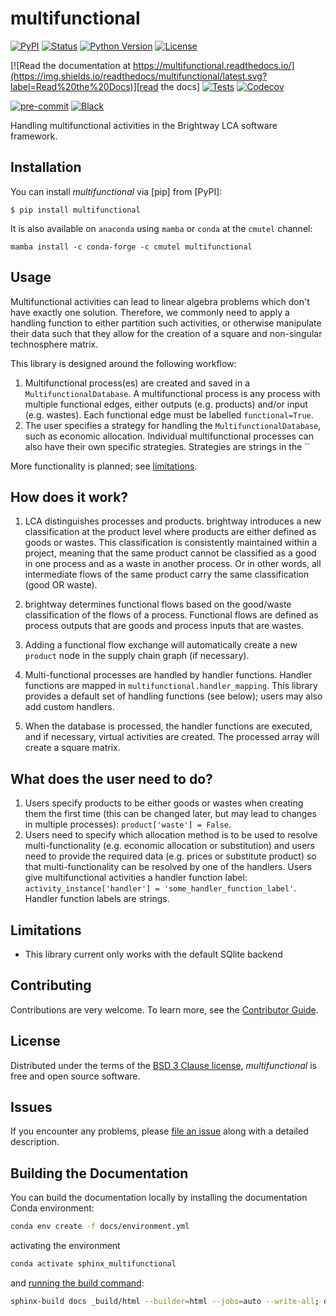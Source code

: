 # multifunctional

[![PyPI](https://img.shields.io/pypi/v/multifunctional.svg)][pypi status]
[![Status](https://img.shields.io/pypi/status/multifunctional.svg)][pypi status]
[![Python Version](https://img.shields.io/pypi/pyversions/multifunctional)][pypi status]
[![License](https://img.shields.io/pypi/l/multifunctional)][license]

[![Read the documentation at https://multifunctional.readthedocs.io/](https://img.shields.io/readthedocs/multifunctional/latest.svg?label=Read%20the%20Docs)][read the docs]
[![Tests](https://github.com/brightway-lca/multifunctional/actions/workflows/python-test.yml/badge.svg)][tests]
[![Codecov](https://codecov.io/gh/brightway-lca/multifunctional/branch/main/graph/badge.svg)][codecov]

[![pre-commit](https://img.shields.io/badge/pre--commit-enabled-brightgreen?logo=pre-commit&logoColor=white)][pre-commit]
[![Black](https://img.shields.io/badge/code%20style-black-000000.svg)][black]

[pypi status]: https://pypi.org/project/multifunctional/
[read the docs]: https://multifunctional.readthedocs.io/
[tests]: https://github.com/brightway-lca/multifunctional/actions?workflow=Tests
[codecov]: https://app.codecov.io/gh/brightway-lca/multifunctional
[pre-commit]: https://github.com/pre-commit/pre-commit
[black]: https://github.com/psf/black

Handling multifunctional activities in the Brightway LCA software framework.

## Installation

You can install _multifunctional_ via [pip] from [PyPI]:

```console
$ pip install multifunctional
```

It is also available on `anaconda` using `mamba` or `conda` at the `cmutel` channel:

```console
mamba install -c conda-forge -c cmutel multifunctional
```

## Usage

Multifunctional activities can lead to linear algebra problems which don't have exactly one solution. Therefore, we commonly need to apply a handling function to either partition such activities, or otherwise manipulate their data such that they allow for the creation of a square and non-singular technosphere matrix.

This library is designed around the following workflow:

1. Multifunctional process(es) are created and saved in a `MultifunctionalDatabase`. A multifunctional process is any process with multiple functional edges, either outputs (e.g. products) and/or input (e.g. wastes). Each functional edge must be labelled `functional=True`.
1. The user specifies a strategy for handling the `MultifunctionalDatabase`, such as economic allocation. Individual multifunctional processes can also have their own specific strategies. Strategies are strings in the ``

More functionality is planned; see [limitations](#limitations).

## How does it work?

1. LCA distinguishes processes and products. brightway introduces a new classification at the product level where products are either defined as goods or wastes.
   This classification is consistently maintained within a project, meaning that the same product cannot be classified as a good in one process and as a waste in another process.
   Or in other words, all intermediate flows of the same product carry the same classification (good OR waste).
1. brightway determines functional flows based on the good/waste classification of the flows of a process.
   Functional flows are defined as process outputs that are goods and process inputs that are wastes.

1. Adding a functional flow exchange will automatically create a new `product` node in the supply chain graph (if necessary).
1. Multi-functional processes are handled by handler functions. Handler functions are mapped in `multifunctional.handler_mapping`. This library provides a default set of handling functions (see below); users may also add custom handlers.
1. When the database is processed, the handler functions are executed, and if necessary, virtual activities are created. The processed array will create a square matrix.

## What does the user need to do?

1. Users specify products to be either goods or wastes when creating them the first time (this can be changed later, but may lead to changes in multiple processes): ``product['waste'] = False``.
1. Users need to specify which allocation method is to be used to resolve multi-functionality (e.g. economic allocation or substitution) and users need to provide the required data (e.g. prices or substitute product) so that multi-functionality can be resolved by one of the handlers.
Users give multifunctional activities a handler function label: ``activity_instance['handler'] = 'some_handler_function_label'``. Handler function labels are strings.

## Limitations

* This library current only works with the default SQlite backend

## Contributing

Contributions are very welcome.
To learn more, see the [Contributor Guide][Contributor Guide].

## License

Distributed under the terms of the [BSD 3 Clause license][License],
_multifunctional_ is free and open source software.

## Issues

If you encounter any problems,
please [file an issue][Issue Tracker] along with a detailed description.


<!-- github-only -->

[command-line reference]: https://multifunctional.readthedocs.io/en/latest/usage.html
[License]: https://github.com/brightway-lca/multifunctional/blob/main/LICENSE
[Contributor Guide]: https://github.com/brightway-lca/multifunctional/blob/main/CONTRIBUTING.md
[Issue Tracker]: https://github.com/brightway-lca/multifunctional/issues


## Building the Documentation

You can build the documentation locally by installing the documentation Conda environment:

```bash
conda env create -f docs/environment.yml
```

activating the environment

```bash
conda activate sphinx_multifunctional
```

and [running the build command](https://www.sphinx-doc.org/en/master/man/sphinx-build.html#sphinx-build):

```bash
sphinx-build docs _build/html --builder=html --jobs=auto --write-all; open _build/html/index.html
```
